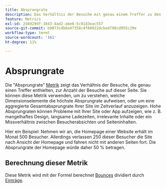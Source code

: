 ```yaml
---
title: Absprungrate
description: Das Verhältnis der Besuche mit genau einem Treffer zu den Einstiegen.
feature: Metrics
exl-id: 2d4929df-3843-4ad2-abe6-5c01d3eac557
source-git-commit: b9073cdb6e47358c4f60922dcbed798cd955c29e
workflow-type: tm+mt
source-wordcount: '161'
ht-degree: 11%

---
```


# Absprungrate

Die &quot;Absprungrate&quot; [Metrik](overview.md) zeigt das Verhältnis der Besuche, die genau einen Treffer enthielten, zur Anzahl der Besuche auf dieser Seite. Sie können diese Metrik verwenden, um zu verstehen, welche Dimensionselemente die höchste Absprungrate aufweisen, oder um eine aggregierte Gesamtabsprungrate Ihrer Site im Zeitverlauf anzuzeigen. Hohe Absprungraten können Probleme mit Ihrer Site oder App aufzeigen, wie z. B. mangelhaftes Design, langsame Ladezeiten, irrelevante Inhalte oder ein Missverhältnis zwischen Besucherabsichten und Seiteninhalten.

Hier ein Beispiel: Nehmen wir an, die Homepage einer Website erhält im Monat 500 Besucher. Allerdings verlassen 250 dieser Besucher die Site nach Ansicht der Homepage und fahren nicht mit anderen Seiten fort. Die Absprungrate der Homepage würde daher 50 % betragen.

## Berechnung dieser Metrik

Diese Metrik wird mit der Formel berechnet [Bounces](bounces.md) dividiert durch [Einträge](entries.md).
